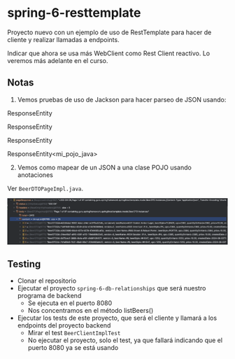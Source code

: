 # spring-6-resttemplate

Proyecto nuevo con un ejemplo de uso de RestTemplate para hacer de cliente y realizar llamadas a endpoints.

Indicar que ahora se usa más WebClient como Rest Client reactivo. Lo veremos más adelante en el curso.

## Notas

1. Vemos pruebas de uso de Jackson para hacer parseo de JSON usando:

  ResponseEntity<String>

  ResponseEntity<Map>

  ResponseEntity<JsonNode>

  ResponseEntity<mi_pojo_java>

2. Vemos como mapear de un JSON a una clase POJO usando anotaciones

Ver `BeerDTOPageImpl.java`.

![alt Jackson to Pojo](../images/12-Jackson-to-POJO.png)

## Testing

- Clonar el repositorio
- Ejecutar el proyecto `spring-6-db-relationships` que será nuestro programa de backend
  - Se ejecuta en el puerto 8080
  - Nos concentramos en el método listBeers()
- Ejecutar los tests de este proyecto, que será el cliente y llamará a los endpoints del proyecto backend
  - Mirar el test `BeerClientImplTest`
  - No ejecutar el proyecto, solo el test, ya que fallará indicando que el puerto 8080 ya se está usando